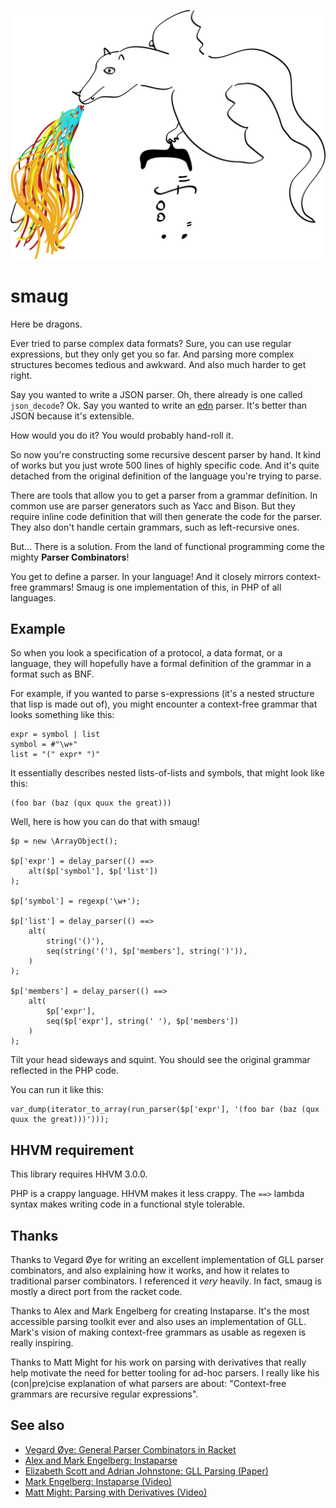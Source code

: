 ![smaug the dragon](doc/dragon.png)

# smaug

Here be dragons.

Ever tried to parse complex data formats? Sure, you can use regular
expressions, but they only get you so far. And parsing more complex structures
becomes tedious and awkward. And also much harder to get right.

Say you wanted to write a JSON parser. Oh, there already is one called
`json_decode`? Ok. Say you wanted to write an
[edn](https://github.com/edn-format/edn) parser. It's better than JSON because
it's extensible.

How would you do it? You would probably hand-roll it.

So now you're constructing some recursive descent parser by hand. It kind of
works but you just wrote 500 lines of highly specific code. And it's quite
detached from the original definition of the language you're trying to parse.

There are tools that allow you to get a parser from a grammar definition. In
common use are parser generators such as Yacc and Bison. But they require
inline code definition that will then generate the code for the parser. They
also don't handle certain grammars, such as left-recursive ones.

But... There is a solution. From the land of functional programming come the
mighty **Parser Combinators**!

You get to define a parser. In your language! And it closely mirrors context-
free grammars! Smaug is one implementation of this, in PHP of all languages.

## Example

So when you look a specification of a protocol, a data format, or a language,
they will hopefully have a formal definition of the grammar in a format such
as BNF.

For example, if you wanted to parse s-expressions (it's a nested structure
that lisp is made out of), you might encounter a context-free grammar that
looks something like this:

    expr = symbol | list
    symbol = #"\w+"
    list = "(" expr* ")"

It essentially describes nested lists-of-lists and symbols, that might look
like this:

    (foo bar (baz (qux quux the great)))

Well, here is how you can do that with smaug!

    $p = new \ArrayObject();

    $p['expr'] = delay_parser(() ==>
        alt($p['symbol'], $p['list'])
    );

    $p['symbol'] = regexp('\w+');

    $p['list'] = delay_parser(() ==>
        alt(
            string('()'),
            seq(string('('), $p['members'], string(')')),
        )
    );

    $p['members'] = delay_parser(() ==>
        alt(
            $p['expr'],
            seq($p['expr'], string(' '), $p['members'])
        )
    );

Tilt your head sideways and squint. You should see the original grammar
reflected in the PHP code.

You can run it like this:

    var_dump(iterator_to_array(run_parser($p['expr'], '(foo bar (baz (qux quux the great)))')));

## HHVM requirement

This library requires HHVM 3.0.0.

PHP is a crappy language. HHVM makes it less crappy. The `==>` lambda syntax
makes writing code in a functional style tolerable.

## Thanks

Thanks to Vegard Øye for writing an excellent implementation of GLL parser
combinators, and also explaining how it works, and how it relates to
traditional parser combinators. I referenced it *very* heavily. In fact, smaug
is mostly a direct port from the racket code.

Thanks to Alex and Mark Engelberg for creating Instaparse. It's the most
accessible parsing toolkit ever and also uses an implementation of GLL. Mark's
vision of making context-free grammars as usable as regexen is really
inspiring.

Thanks to Matt Might for his work on parsing with derivatives that really help
motivate the need for better tooling for ad-hoc parsers. I really like his
(con|pre)cise explanation of what parsers are about: "Context-free grammars
are recursive regular expressions".

## See also

* [Vegard Øye: General Parser Combinators in Racket](https://github.com/epsil/gll)
* [Alex and Mark Engelberg: Instaparse](https://github.com/Engelberg/instaparse)
* [Elizabeth Scott and Adrian Johnstone: GLL Parsing (Paper)](http://dotat.at/tmp/gll.pdf)
* [Mark Engelberg: Instaparse (Video)](www.youtube.com/watch?v=b2AUW6psVcE)
* [Matt Might: Parsing with Derivatives (Video)](https://www.youtube.com/watch?v=ZzsK8Am6dKU)
